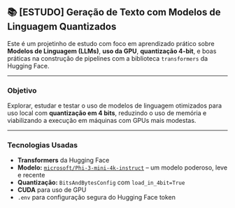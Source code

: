 ## 📚 [ESTUDO] Geração de Texto com Modelos de Linguagem Quantizados

Este é um projetinho de estudo com foco em aprendizado prático sobre **Modelos de Linguagem (LLMs)**, **uso da GPU**, **quantização 4-bit**, e boas práticas na construção de pipelines com a biblioteca `transformers` da Hugging Face.

---

### Objetivo

Explorar, estudar e testar o uso de modelos de linguagem otimizados para uso local com **quantização em 4 bits**, reduzindo o uso de memória e viabilizando a execução em máquinas com GPUs mais modestas.

---

### Tecnologias Usadas

- **Transformers** da Hugging Face
- **Modelo:** [`microsoft/Phi-3-mini-4k-instruct`](https://huggingface.co/microsoft/Phi-3-mini-4k-instruct) – um modelo poderoso, leve e recente
- **Quantização:** `BitsAndBytesConfig` com `load_in_4bit=True`
- **CUDA** para uso de GPU
- `.env` para configuração segura do Hugging Face token

